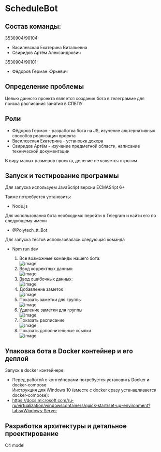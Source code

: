 <h1> ScheduleBot</h1>
<h2>Состав команды:</h2>

3530904/90104:
+ Василевская Екатерина Витальевна
+ Свиридов Артём Александрович

3530904/90101:
+ Фёдоров Герман Юрьевич

<h2>Определение проблемы</h2>

Целью данного проекта является создание бота в телеграмме для поиска расписания занятий в СПБПУ
<h2>Роли</h2>

+ Фёдоров Герман - разработка бота на JS, изучение альтернативных способов реализации проекта
+ Василевская Екатерина - установка докера
+ Свиридов Артём - изучение предметной области, написание технической документации

В виду малых размеров проекта, деление не является строгим

<h2>Запуск и тестирование программы</h2>

Для запуска используем JavaScript версии ECMASript 6+ <br>

Также потребуется установить: <br>
+ Node.js

Для использования бота необходимо перейти в Telegram и найти его по следующему имени
+ @Polytech_tt_Bot

Для запуска тестов использовалась следующая команда 
+ Npm run dev
    
    
  1. Все возможные команды нашего бота:<br>
![image](https://user-images.githubusercontent.com/71269602/161543071-69cb810e-e52b-4b2e-acdc-ba5c3f565d92.png)<br>
  2. Ввод корректных данных:<br>
![image](https://user-images.githubusercontent.com/71269602/161543439-4154a7c7-ef7f-43e2-a35f-22f194278ba3.png)<br>
  3. Ввод ошибочных данных:<br>
![image](https://user-images.githubusercontent.com/71269602/161543706-bfe107f4-0589-4cc2-8bd9-5568685b9c2a.png)<br>
  4. Добавление заметок <br>
![image](https://user-images.githubusercontent.com/71269602/161544363-3e61132f-ee01-4e3e-bda4-e2eb137d2326.png)<br>
  5. Показать заметки для группы <br>
![image](https://user-images.githubusercontent.com/71269602/161544818-c903bd47-e5ea-4e93-a454-f93d35dafb98.png)<br>
  6. Удаление заметки для группы <br>
![image](https://user-images.githubusercontent.com/71269602/161545200-10320aed-2a2f-4757-9518-e9f85a1ebc9a.png)<br>
  7. Показать расписание<br>
![image](https://user-images.githubusercontent.com/71269602/161545404-73e22dc5-8c7d-4ba7-8ab6-895954177ec0.png)<br>
  8. Показать дополнительные ссылки <br>
![image](https://user-images.githubusercontent.com/71269602/161545367-41105ad9-2b9b-44c1-9546-884cb0d60b13.png)<br>



 



<h2>Упаковка бота в Docker контейнер и его деплой</h2>

Запуск в docker контейнере:
+ Перед работой с контейнерами потребуется установить Docker и docker-compose<br>
Инструкция для Windows 10 (вместе с docker сразу устанавливается docker-compose):
+ https://docs.microsoft.com/ru-ru/virtualization/windowscontainers/quick-start/set-up-environment?tabs=Windows-Server
<h2>Разработка архитектуры и детальное проектирование</h2>
C4 model
